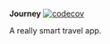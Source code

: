**Journey**
[![codecov](https://codecov.io/gh/kline379/Journey/branch/master/graph/badge.svg?token=DKI8qzbH4q)](https://codecov.io/gh/kline379/Journey)

A really smart travel app.
